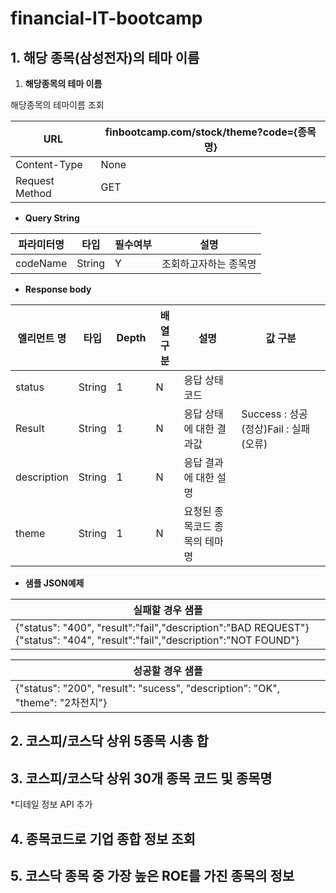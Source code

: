 # financial-IT-bootcamp

## 1. 해당 종목(삼성전자)의 테마 이름 
1. **해당종목의 테마 이름**

해당종목의 테마이름 조회

| URL | finbootcamp.com/stock/theme?code={종목명} |
| --- | --- |
| Content-Type | None |
| Request Method | GET |

- **Query String**

| **파라미터명** | **타입** | **필수여부** | **설명** |
| --- | --- | --- | --- |
| codeName | String | Y | 조회하고자하는 종목명 |


- **Response body**

| **엘리먼트 명** | **타입** | **Depth** | **배열구분** | **설명** | **값 구분** |
| --- | --- | --- | --- | --- | --- |
| status | String | 1 | N | 응답 상태 코드 |
| Result | String | 1 | N | 응답 상태에 대한 결과값 | Success : 성공(정상)Fail : 실패(오류) |
| description | String | 1 | N | 응답 결과에 대한 설명 |
| theme | String | 1 | N | 요청된 종목코드 종목의 테마명 |
 

- **샘플 JSON예제**


| 실패할 경우 샘플 |
| --- |
|{&quot;status&quot;: &quot;400&quot;, &quot;result&quot;:&quot;fail&quot;,&quot;description&quot;:&quot;BAD REQUEST&quot;}{&quot;status&quot;: &quot;404&quot;, &quot;result&quot;:&quot;fail&quot;,&quot;description&quot;:&quot;NOT FOUND&quot;}|

| 성공할 경우 샘플 |
| --- |
|{&quot;status&quot;: &quot;200&quot;, &quot;result&quot;: &quot;sucess&quot;, &quot;description&quot;: &quot;OK&quot;, &quot;theme&quot;: &quot;2차전지&quot;} |






## 2. 코스피/코스닥 상위 5종목 시총 합

## 3. 코스피/코스닥 상위 30개 종목 코드 및 종목명

*디테일 정보 API 추가

## 4. 종목코드로 기업 종합 정보 조회

## 5. 코스닥 종목 중 가장 높은 ROE를 가진 종목의 정보

